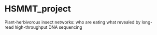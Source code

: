 # HSMMT_project
Plant-herbivorous insect networks: who are eating what revealed by long-read high-throughput DNA sequencing
